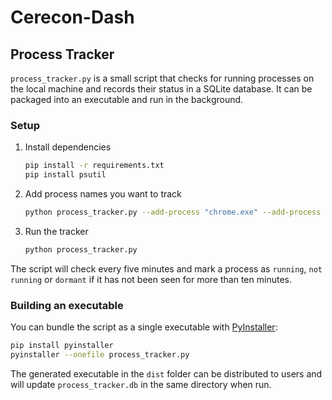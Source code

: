 # Cerecon-Dash

## Process Tracker

`process_tracker.py` is a small script that checks for running processes on the local machine and records their status in a SQLite database. It can be packaged into an executable and run in the background.

### Setup

1. Install dependencies
   ```bash
   pip install -r requirements.txt
   pip install psutil
   ```

2. Add process names you want to track
   ```bash
   python process_tracker.py --add-process "chrome.exe" --add-process "notepad.exe"
   ```

3. Run the tracker
   ```bash
   python process_tracker.py
   ```

The script will check every five minutes and mark a process as `running`, `not running` or `dormant` if it has not been seen for more than ten minutes.

### Building an executable

You can bundle the script as a single executable with [PyInstaller](https://pyinstaller.org/):

```bash
pip install pyinstaller
pyinstaller --onefile process_tracker.py
```

The generated executable in the `dist` folder can be distributed to users and will update `process_tracker.db` in the same directory when run.
